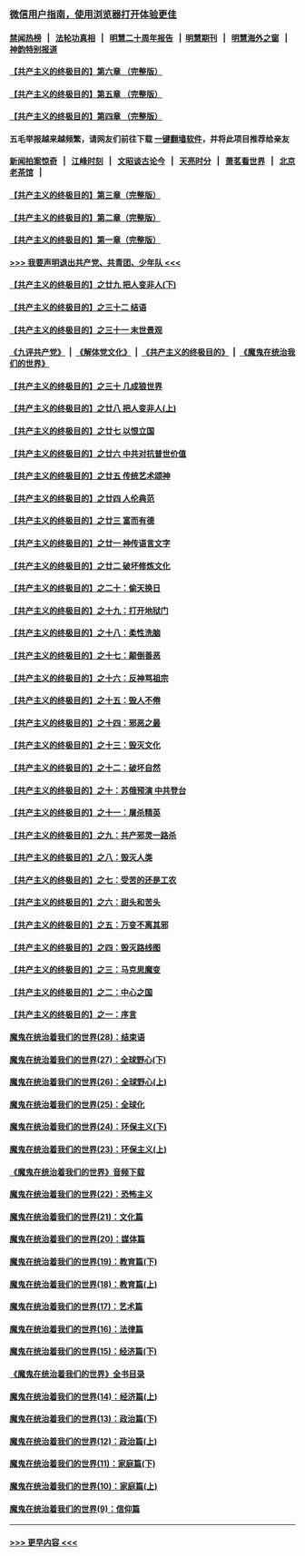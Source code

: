 ### [微信用户指南，使用浏览器打开体验更佳](https://github.com/gfw-breaker/banned-news1/blob/master/indexes/wechat-guide.md?t=0)
#### [禁闻热榜](热点新闻.md?t=0)  &nbsp;&nbsp;|&nbsp;&nbsp; [法轮功真相](https://github.com/gfw-breaker/truth/blob/master/README.md?t=0) &nbsp;&nbsp;|&nbsp;&nbsp; [明慧二十周年报告](https://github.com/gfw-breaker/mh-reports/blob/master/README.md?t=0) &nbsp;&nbsp;|&nbsp;&nbsp;[明慧期刊](https://github.com/gfw-breaker/mh-qikan) &nbsp;&nbsp;|&nbsp;&nbsp; [明慧海外之窗](https://github.com/gfw-breaker/mh-news/blob/master/README.md?t=0) &nbsp;&nbsp;|&nbsp;&nbsp; [神韵特别报道](https://github.com/gfw-breaker/mh-news/blob/master/shenyun.md?t=0)
#### [【共产主义的终极目的】第六章 （完整版）](../pages/nsc422/n11428913.md?t=02091444) 
#### [【共产主义的终极目的】第五章 （完整版）](../pages/nsc422/n11428912.md?t=02091444) 
#### [【共产主义的终极目的】第四章 （完整版）](../pages/nsc422/n11428907.md?t=02091444) 
#### 五毛举报越来越频繁，请网友们前往下载 [一键翻墙软件](https://github.com/gfw-breaker/ssr-accounts)，并将此项目推荐给亲友
#### [新闻拍案惊奇](https://github.com/gfw-breaker/banned-news1/blob/master/pages/link4.md) &nbsp;&nbsp;|&nbsp;&nbsp; [江峰时刻](https://github.com/gfw-breaker/banned-news1/blob/master/pages/link4.md) &nbsp;&nbsp;|&nbsp;&nbsp; [文昭谈古论今](https://github.com/gfw-breaker/banned-news1/blob/master/pages/link4.md) &nbsp;&nbsp;|&nbsp;&nbsp; [天亮时分](https://github.com/gfw-breaker/banned-news1/blob/master/pages/link4.md) &nbsp;&nbsp;|&nbsp;&nbsp; [萧茗看世界](https://github.com/gfw-breaker/banned-news1/blob/master/pages/link4.md) &nbsp;&nbsp;|&nbsp;&nbsp; [北京老茶馆](https://github.com/gfw-breaker/banned-news1/blob/master/pages/link4.md) &nbsp;&nbsp;|&nbsp;&nbsp; 
#### [【共产主义的终极目的】第三章（完整版）](../pages/nsc422/n11428848.md?t=02091444) 
#### [【共产主义的终极目的】第二章（完整版）](../pages/nsc422/n11428831.md?t=02091444) 
#### [【共产主义的终极目的】第一章（完整版）](../pages/nsc422/n11417651.md?t=02091444) 
#### [>>> 我要声明退出共产党、共青团、少年队 <<<](https://github.com/begood0513/goodnews/blob/master/quit/letter.md) 
#### [【共产主义的终极目的】之廿九 把人变非人(下)](../pages/nsc422/n11344140.md?t=02091444) 
#### [【共产主义的终极目的】之三十二 结语](../pages/nsc422/n11360535.md?t=02091444) 
#### [【共产主义的终极目的】之三十一 末世景观](../pages/nsc422/n11351129.md?t=02091444) 
#### [《九评共产党》](https://github.com/begood0513/9ping.md/blob/master/README.md) &nbsp;|&nbsp; [《解体党文化》](../../../../jtdwh.md/blob/master/README.md)  &nbsp;|&nbsp; [《共产主义的终极目的》](../../../../gczydzjmd.md/blob/master/README.md) &nbsp;|&nbsp; [《魔鬼在统治我们的世界》](../../../../mgztzwmdsj.md/blob/master/README.md) 
#### [【共产主义的终极目的】之三十 几成狼世界](../pages/nsc422/n11348280.md?t=02091444) 
#### [【共产主义的终极目的】之廿八 把人变非人(上)](../pages/nsc422/n11340492.md?t=02091444) 
#### [【共产主义的终极目的】之廿七 以恨立国](../pages/nsc422/n11336944.md?t=02091444) 
#### [【共产主义的终极目的】之廿六 中共对抗普世价值](../pages/nsc422/n11324785.md?t=02091444) 
#### [【共产主义的终极目的】之廿五 传统艺术颂神](../pages/nsc422/n11296396.md?t=02091444) 
#### [【共产主义的终极目的】之廿四 人伦典范](../pages/nsc422/n11296397.md?t=02091444) 
#### [【共产主义的终极目的】之廿三 富而有德](../pages/nsc422/n11283598.md?t=02091444) 
#### [【共产主义的终极目的】之廿一 神传语言文字](../pages/nsc422/n11263265.md?t=02091444) 
#### [【共产主义的终极目的】之廿二 破坏修炼文化](../pages/nsc422/n11245728.md?t=02091444) 
#### [【共产主义的终极目的】之二十：偷天换日](../pages/nsc422/n11238846.md?t=02091444) 
#### [【共产主义的终极目的】之十九：打开地狱门](../pages/nsc422/n11206376.md?t=02091444) 
#### [【共产主义的终极目的】之十八：柔性洗脑](../pages/nsc422/n11199994.md?t=02091444) 
#### [【共产主义的终极目的】之十七：颠倒善恶](../pages/nsc422/n11179782.md?t=02091444) 
#### [【共产主义的终极目的】之十六：反神骂祖宗](../pages/nsc422/n11166798.md?t=02091444) 
#### [【共产主义的终极目的】之十五：毁人不倦](../pages/nsc422/n11166792.md?t=02091444) 
#### [【共产主义的终极目的】之十四：邪恶之最](../pages/nsc422/n11150249.md?t=02091444) 
#### [【共产主义的终极目的】之十三：毁灭文化](../pages/nsc422/n11135227.md?t=02091444) 
#### [【共产主义的终极目的】之十二：破坏自然](../pages/nsc422/n11135214.md?t=02091444) 
#### [【共产主义的终极目的】之十：苏俄预演 中共登台](../pages/nsc422/n11118424.md?t=02091444) 
#### [【共产主义的终极目的】之十一：屠杀精英](../pages/nsc422/n11118442.md?t=02091444) 
#### [【共产主义的终极目的】之九：共产邪灵一路杀](../pages/nsc422/n11114139.md?t=02091444) 
#### [【共产主义的终极目的】之八：毁灭人类](../pages/nsc422/n11108503.md?t=02091444) 
#### [【共产主义的终极目的】之七：受苦的还是工农](../pages/nsc422/n11101809.md?t=02091444) 
#### [【共产主义的终极目的】之六：甜头和苦头](../pages/nsc422/n11096971.md?t=02091444) 
#### [【共产主义的终极目的】之五：万变不离其邪](../pages/nsc422/n11091285.md?t=02091444) 
#### [【共产主义的终极目的】之四：毁灭路线图](../pages/nsc422/n11086284.md?t=02091444) 
#### [【共产主义的终极目的】之三：马克思魔变](../pages/nsc422/n11061941.md?t=02091444) 
#### [【共产主义的终极目的】之二：中心之国](../pages/nsc422/n11047728.md?t=02091444) 
#### [【共产主义的终极目的】之一：序言](../pages/nsc422/n11086077.md?t=02091444) 
#### [魔鬼在统治着我们的世界(28)：结束语](../pages/nsc422/n10936246.md?t=02091444) 
#### [魔鬼在统治着我们的世界(27)：全球野心(下)](../pages/nsc422/n10928319.md?t=02091444) 
#### [魔鬼在统治着我们的世界(26)：全球野心(上)](../pages/nsc422/n10900318.md?t=02091444) 
#### [魔鬼在统治着我们的世界(25)：全球化](../pages/nsc422/n10788205.md?t=02091444) 
#### [魔鬼在统治着我们的世界(24)：环保主义(下)](../pages/nsc422/n10695307.md?t=02091444) 
#### [魔鬼在统治着我们的世界(23)：环保主义(上)](../pages/nsc422/n10688613.md?t=02091444) 
#### [《魔鬼在统治着我们的世界》音频下载](../pages/nsc422/n10635553.md?t=02091444) 
#### [魔鬼在统治着我们的世界(22)：恐怖主义](../pages/nsc422/n10614727.md?t=02091444) 
#### [魔鬼在统治着我们的世界(21)：文化篇](../pages/nsc422/n10597706.md?t=02091444) 
#### [魔鬼在统治着我们的世界(20)：媒体篇](../pages/nsc422/n10586579.md?t=02091444) 
#### [魔鬼在统治着我们的世界(19)：教育篇(下)](../pages/nsc422/n10564808.md?t=02091444) 
#### [魔鬼在统治着我们的世界(18)：教育篇(上)](../pages/nsc422/n10526970.md?t=02091444) 
#### [魔鬼在统治着我们的世界(17)：艺术篇](../pages/nsc422/n10499093.md?t=02091444) 
#### [魔鬼在统治着我们的世界(16)：法律篇](../pages/nsc422/n10485969.md?t=02091444) 
#### [魔鬼在统治着我们的世界(15)：经济篇(下)](../pages/nsc422/n10469975.md?t=02091444) 
#### [《魔鬼在统治着我们的世界》全书目录](../pages/nsc422/n10464261.md?t=02091444) 
#### [魔鬼在统治着我们的世界(14)：经济篇(上)](../pages/nsc422/n10457370.md?t=02091444) 
#### [魔鬼在统治着我们的世界(13)：政治篇(下)](../pages/nsc422/n10448270.md?t=02091444) 
#### [魔鬼在统治着我们的世界(12)：政治篇(上)](../pages/nsc422/n10444576.md?t=02091444) 
#### [魔鬼在统治着我们的世界(11)：家庭篇(下)](../pages/nsc422/n10440961.md?t=02091444) 
#### [魔鬼在统治着我们的世界(10)：家庭篇(上)](../pages/nsc422/n10435448.md?t=02091444) 
#### [魔鬼在统治着我们的世界(9)：信仰篇](../pages/nsc422/n10432159.md?t=02091444) 

----
#### [ >>> 更早内容 <<< ](../indexes/nsc422-earlier.md)
